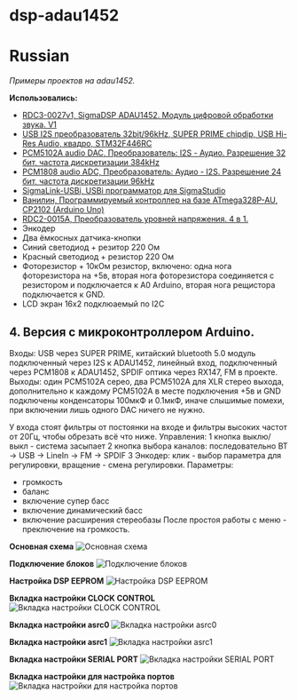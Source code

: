 # dsp-adau1452
# Russian

*Примеры проектов на adau1452.*

**Использовались:**
* [RDC3-0027v1, SigmaDSP ADAU1452. Модуль цифровой обработки звука. V1](https://www.chipdip.ru/product/rdc3-0027v1)
* [USB I2S преобразователь 32bit/96kHz, SUPER PRIME chipdip, USB Hi-Res Audio, квадро, STM32F446RC](https://www.chipdip.ru/product0/9000569733)
* [PCM5102A audio DAC, Преобразователь: I2S - Аудио. Разрешение 32 бит, частота дискретизации 384kHz](https://www.chipdip.ru/product/pcm5102a-audio-dac)
* [PCM1808 audio ADC, Преобразователь: Аудио - I2S. Разрешение 24 бит, частота дискретизации 96kHz](https://www.chipdip.ru/product/pcm1808-audio-adc)
* [SigmaLink-USBi, USBi программатор для SigmaStudio](https://www.chipdip.ru/product/sigmalink-usbi)
* [Ванилин, Программируемый контроллер на базе ATmega328P-AU, CP2102 (Arduino Uno)](https://www.chipdip.ru/product/vanilin-2)
* [RDC2-0015A, Преобразователь уровней напряжения. 4 в 1.](https://www.chipdip.ru/product/rdc2-0015a)
* Энкодер
* Два ёмкосных датчика-кнопки
* Синий светодиод + резитор 220 Ом
* Красный светодиод + резистор 220 Ом
* Фоторезистор + 10кОм резистор, включено: одна нога фоторезистора на +5в, вторая нога фоторезистора соединяется с резистором и подключается к A0 Arduino, вторая нога рещистора подключается к GND.
* LCD экран 16х2 подклюаемый по I2C


## 4. Версия с микроконтроллером Arduino.

Входы: USB через SUPER PRIME, китайский bluetooth 5.0 модуль подключенный через I2S к ADAU1452, линейный вход, подключенный через PCM1808 к ADAU1452, SPDIF оптика через RX147, FM в проекте.
Выходы: один PCM5102A серео, два PCM5102A для XLR стерео выхода, дополнительно к каждому PCM5102A в месте подключения +5в и GND подключены конденсаторы 100мкФ и 0.1мкФ, иначе слышимые помехи, при включении лишь одного DAC ничего не нужно.

У входа стоят фильтры от постоянки на входе и фильтры высоких частот от 20Гц, чтобы обрезать всё что ниже.
Управления:
1 кнопка выклю/выкл - система засыпает
2 кнопка выбора каналов: последовательно BT -> USB -> LineIn -> FM -> SPDIF
3 Энкодер: клик - выбор параметра для регулировки, вращение - смена регулировки.
  Параметры:
  * громкость
  * баланс
  * включение супер басс
  * включение динамический басс
  * включение расширения стереобазы
После простоя работы с меню - преключение на громкость.

**Основная схема**
![Основная схема](dsp_scheme.png)

**Подключение блоков**
![Подключение блоков](dsp_connect.png)

**Настройка DSP EEPROM**
![Настройка DSP EEPROM](dsp_eeprom_settings.png)

**Вкладка настройки CLOCK CONTROL**
![Вкладка настройки CLOCK CONTROL](clock_control_settings.png)

**Вкладка настройки asrc0**
![Вкладка настройки asrc0](asrc0_settings.png)

**Вкладка настройки asrc1**
![Вкладка настройки asrc1](asrc1_settings.png)

**Вкладка настройки SERIAL PORT**
![Вкладка настройки SERIAL PORT](serial_ports_settings.png)

**Вкладка настройки для настройка портов**
![Вкладка настройки для настройка портов](ports_settings.png)
